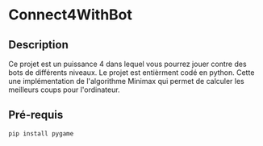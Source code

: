 # Connect4WithBot

## Description

Ce projet est un puissance 4 dans lequel vous pourrez jouer contre des bots de différents niveaux.
Le projet est entièrment codé en python. 
Cette une implémentation de l'algorithme Minimax qui permet de calculer les meilleurs coups pour l'ordinateur.

## Pré-requis

```shell
pip install pygame
```
